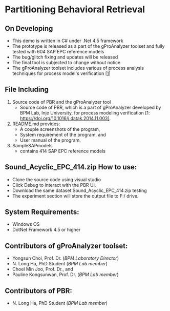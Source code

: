 # Partitioning Behavioral Retrieval

On Developing
-----------  
  - This demo is written in C# under .Net 4.5 framework
  - The prototype is released as a part of the gProAnalyzer toolset and fully tested with 604 SAP EPC reference models
  - The bug/glitch fixing and updates will be released
  - The final tool is subjected to change without notice
  - The gProAnalyzer toolset includes various of process analysis techniques for process model's verification [[1](https://doi.org/10.1016/j.datak.2014.11.003)]
  
File Including
-----------  
  1. Source code of PBR and the gProAnalyzer tool
      * Source code of PBR, which is a part of gProAnalyzer developed by BPM Lab, Inje University, for process modeling verification [1: https://doi.org/10.1016/j.datak.2014.11.003].           
  2. README.md provides:
      * A couple screenshots of the program, 
      * System requirement of the program, and
      * User manual of the program.
  3. SampleSAPmodels
      * contains 414 SAP EPC reference models   


Sound_Acyclic_EPC_414.zip
How to use:
------------
 - Clone the source code using visual studio
 - Click Debug to interact with the PBR UI.
 - Download the same dataset Sound_Acyclic_EPC_414.zip testing
 - The experiment section will store the output file to F:/ drive.

System Requirements:
------------
 - Windows OS
 - DotNet Framework 4.5 or higher

Contributors of gProAnalyzer toolset:
------------
 - Yongsun Choi, Prof. Dr. (*BPM Laboratory Director*)
 - N. Long Ha, PhD Student (*BPM Lab member*)
 - Choel Min Joo, Prof. Dr., and
 - Pauline Kongsunwan, Prof. Dr. (*BPM Lab member*)

Contributors of PBR:
------------
 - N. Long Ha, PhD Student (*BPM Lab member*)
